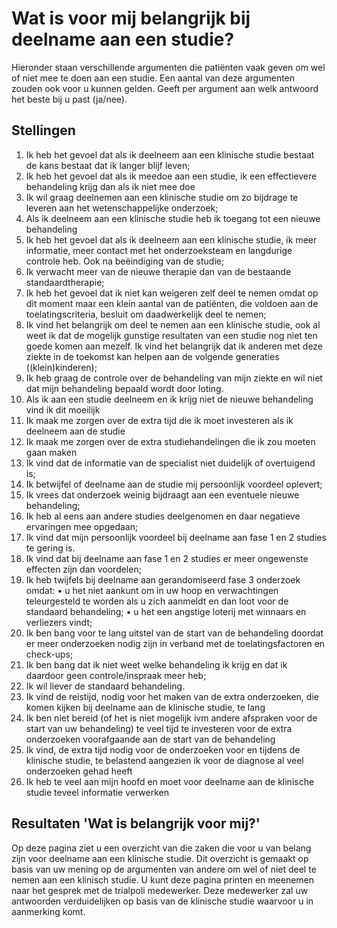 # Wat is voor mij belangrijk bij deelname aan een studie?

Hieronder staan verschillende argumenten die patiënten vaak geven om wel of niet mee te doen aan een studie. Een aantal van deze argumenten zouden ook voor u kunnen gelden. Geeft per argument aan welk antwoord het beste bij u past (ja/nee). 

## Stellingen
1.	Ik heb het gevoel dat als ik deelneem aan een klinische studie bestaat de kans bestaat dat ik langer blijf leven;
2.	Ik heb het gevoel dat als ik meedoe aan een studie, ik een effectievere behandeling krijg dan als ik niet mee doe
3.	Ik wil graag deelnemen aan een klinische studie om zo bijdrage te leveren aan het wetenschappelijke onderzoek;
4.	Als ik deelneem aan een klinische studie heb ik toegang tot een nieuwe behandeling
5.	Ik heb het gevoel dat als ik deelneem aan een klinische studie, ik meer informatie, meer contact met het onderzoeksteam en langdurige controle heb. Ook na beëindiging van de studie;
6.	Ik verwacht meer van de nieuwe therapie dan van de bestaande standaardtherapie;
7.	Ik heb het gevoel dat ik niet kan weigeren zelf deel te nemen omdat op dit moment maar een klein aantal van de patiënten, die voldoen aan de toelatingscriteria, besluit om daadwerkelijk deel te nemen;
8.	Ik vind het belangrijk om deel te nemen aan een klinische studie, ook al weet ik dat de mogelijk gunstige resultaten van een studie nog niet ten goede komen aan mezelf.  Ik vind het belangrijk dat ik anderen met deze ziekte in de toekomst kan helpen aan de volgende generaties ((klein)kinderen);
9.	Ik heb graag de controle over de behandeling van mijn ziekte en wil niet dat mijn behandeling bepaald wordt door loting. 
10.	Als ik aan een studie deelneem en ik krijg niet de nieuwe behandeling vind ik dit moeilijk
11.	Ik maak me zorgen over de extra tijd die ik moet investeren als ik deelneem aan de studie
12.	Ik maak me zorgen over de extra studiehandelingen die ik zou moeten gaan maken
13.	Ik vind dat de informatie van de specialist niet duidelijk of overtuigend is;
14.	Ik  betwijfel of deelname aan de studie mij persoonlijk voordeel oplevert;
15.	Ik vrees dat  onderzoek weinig bijdraagt aan een eventuele nieuwe behandeling;
16.	Ik heb al eens aan andere studies deelgenomen en daar negatieve ervaringen mee opgedaan;
17.	Ik vind dat mijn persoonlijk voordeel bij deelname aan fase 1 en 2 studies te gering is. 
18.	Ik vind dat bij deelname aan fase 1 en 2 studies er meer ongewenste effecten zijn dan voordelen;
19.	Ik heb twijfels bij deelname aan gerandomiseerd fase 3 onderzoek omdat: 
•	u het niet aankunt om in uw hoop en verwachtingen teleurgesteld te worden als u zich aanmeldt en dan loot voor de standaard behandeling;
•	u het een angstige loterij met winnaars en verliezers vindt;
20.	Ik ben bang voor te lang uitstel van de start van de behandeling doordat er meer onderzoeken nodig zijn in verband met de toelatingsfactoren en check-ups;
21.	Ik ben bang dat ik niet weet welke behandeling ik krijg en dat ik daardoor geen controle/inspraak meer heb;
22.	Ik wil liever de standaard behandeling.
23.	Ik vind de reistijd, nodig voor het maken van de extra onderzoeken, die komen kijken bij deelname aan de klinische studie, te lang
24.	Ik ben niet bereid (of het is niet mogelijk ivm andere afspraken voor de start van uw behandeling) te veel tijd te investeren voor de extra onderzoeken voorafgaande aan de start van de behandeling
25.	Ik vind, de extra tijd nodig voor de onderzoeken voor en tijdens de klinische studie, te belastend aangezien ik voor de diagnose al veel onderzoeken gehad heeft
26.	Ik heb te veel aan mijn hoofd en moet voor deelname aan de klinische studie teveel informatie verwerken


## Resultaten 'Wat is belangrijk voor mij?'

Op deze pagina ziet u een overzicht van die zaken die voor u van belang zijn voor deelname aan een klinische studie. Dit overzicht is gemaakt op basis van uw mening op de argumenten van andere om wel of niet deel te nemen aan een klinisch studie. U kunt deze pagina printen en meenemen naar het gesprek met de trialpoli medewerker. Deze medewerker zal uw antwoorden verduidelijken op basis van de klinische studie waarvoor u in aanmerking komt.

